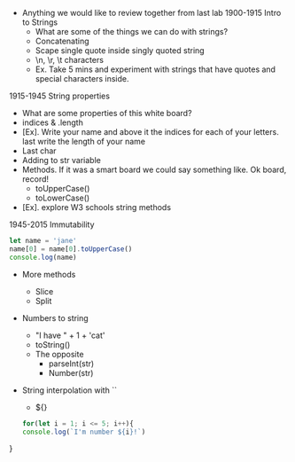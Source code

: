 - Anything we would like to review together from last lab
1900-1915 Intro to Strings 
  - What are some of the things we can do with strings?
  - Concatenating
  - Scape single quote inside singly quoted string 
  - \n, \r, \t characters
  - Ex. Take 5 mins and experiment with strings that have quotes and special characters inside.

1915-1945 String properties
  - What are some properties of this white board?
  - indices & .length 
  - [Ex]. Write your name and above it the indices for each of your letters. last write the length of your name
  - Last char
  - Adding to str variable
  - Methods. If it was a smart board we could say something like. Ok board, record!
    - toUpperCase()
    - toLowerCase()
  - [Ex]. explore W3 schools string methods

1945-2015 Immutability
  ```js
  let name = 'jane'
  name[0] = name[0].toUpperCase()
  console.log(name)
  ```
  - More methods
    - Slice
    - Split

  - Numbers to string
    - "I have " + 1 + 'cat'
    - toString()
    - The opposite
      - parseInt(str)
      - Number(str)
  - String interpolation with ``
    - ${}
    ```js
    for(let i = 1; i <= 5; i++){
    console.log(`I'm number ${i}!`)
    ```
}
